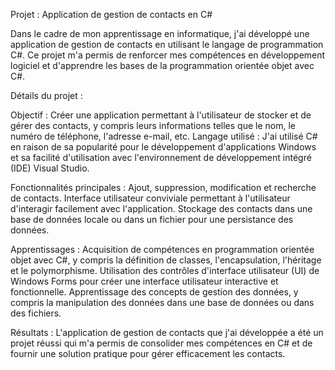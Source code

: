 Projet : Application de gestion de contacts en C#

Dans le cadre de mon apprentissage en informatique, j'ai développé une application de gestion de contacts en utilisant le langage de programmation C#. Ce projet m'a permis de renforcer mes compétences en développement logiciel et d'apprendre les bases de la programmation orientée objet avec C#.

Détails du projet :

Objectif : Créer une application permettant à l'utilisateur de stocker et de gérer des contacts, y compris leurs informations telles que le nom, le numéro de téléphone, l'adresse e-mail, etc.
Langage utilisé : J'ai utilisé C# en raison de sa popularité pour le développement d'applications Windows et sa facilité d'utilisation avec l'environnement de développement intégré (IDE) Visual Studio.

Fonctionnalités principales :
Ajout, suppression, modification et recherche de contacts.
Interface utilisateur conviviale permettant à l'utilisateur d'interagir facilement avec l'application.
Stockage des contacts dans une base de données locale ou dans un fichier pour une persistance des données.

Apprentissages :
Acquisition de compétences en programmation orientée objet avec C#, y compris la définition de classes, l'encapsulation, l'héritage et le polymorphisme.
Utilisation des contrôles d'interface utilisateur (UI) de Windows Forms pour créer une interface utilisateur interactive et fonctionnelle.
Apprentissage des concepts de gestion des données, y compris la manipulation des données dans une base de données ou dans des fichiers.

Résultats : L'application de gestion de contacts que j'ai développée a été un projet réussi qui m'a permis de consolider mes compétences en C# et de fournir une solution pratique pour gérer efficacement les contacts.
